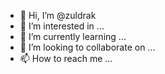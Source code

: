 - 👋 Hi, I’m @zuldrak
- 👀 I’m interested in ...
- 🌱 I’m currently learning ...
- 💞️ I’m looking to collaborate on ...
- 📫 How to reach me ...

<!---
zuldrak/zuldrak is a ✨ special ✨ repository because its `README.md` (this file) appears on your GitHub profile.
You can click the Preview link to take a look at your changes.
--->
